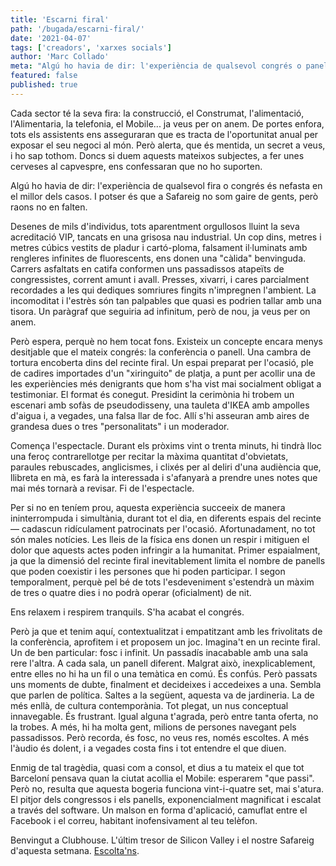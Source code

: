 ```yaml
---
title: 'Escarni firal'
path: '/bugada/escarni-firal/'
date: '2021-04-07'
tags: ['creadors', 'xarxes socials']
author: 'Marc Collado'
meta: "Algú ho havia de dir: l'experiència de qualsevol congrés o panell és nefasta. I potser és que a Safareig som poc de gents, però raons no en falten."
featured: false
published: true
---
```


Cada sector té la seva fira: la construcció, el Construmat, l'alimentació, l'Alimentaria, la telefonia, el Mobile... ja veus per on anem. De portes enfora, tots els assistents ens asseguraran que es tracta de l'oportunitat anual per exposar el seu negoci al món. Però alerta, que és mentida, un secret a veus, i ho sap tothom. Doncs si duem aquests mateixos subjectes, a fer unes cerveses al capvespre, ens confessaran que no ho suporten.

Algú ho havia de dir: l'experiència de qualsevol fira o congrés és nefasta en el millor dels casos. I potser és que a Safareig no som gaire de gents, però raons no en falten.

Desenes de mils d'individus, tots aparentment orgullosos lluint la seva acreditació VIP, tancats en una grisosa nau industrial. Un cop dins, metres i metres cúbics vestits de pladur i cartó-ploma, falsament il·luminats amb rengleres infinites de fluorescents, ens donen una "càlida" benvinguda. Carrers asfaltats en catifa conformen uns passadissos atapeïts de congressistes, corrent amunt i avall. Presses, xivarri, i cares parcialment recordades a les qui dediques somriures fingits n'impregnen l'ambient. La incomoditat i l'estrès són tan palpables que quasi es podrien tallar amb una tisora. Un paràgraf que seguiria ad infinitum, però de nou, ja veus per on anem.

Però espera, perquè no hem tocat fons. Existeix un concepte encara menys desitjable que el mateix congrés: la conferència o panell. Una cambra de tortura encoberta dins del recinte firal. Un espai preparat per l'ocasió, ple de cadires importades d'un "xiringuito" de platja, a punt per acollir una de les experiències més denigrants que hom s'ha vist mai socialment obligat a testimoniar. El format és conegut. Presidint la cerimònia hi trobem un escenari amb sofàs de pseudodisseny, una tauleta d'IKEA amb ampolles d'aigua i, a vegades, una falsa llar de foc. Allí s'hi asseuran amb aires de grandesa dues o tres "personalitats" i un moderador.

Comença l'espectacle. Durant els pròxims vint o trenta minuts, hi tindrà lloc una feroç contrarellotge per recitar la màxima quantitat d'obvietats, paraules rebuscades, anglicismes, i clixés per al deliri d'una audiència que, llibreta en mà, es farà la interessada i s'afanyarà a prendre unes notes que mai més tornarà a revisar. Fi de l'espectacle.

Per si no en teníem prou, aquesta experiència succeeix de manera ininterrompuda i simultània, durant tot el dia, en diferents espais del recinte — cadascun ridículament patrocinats per l'ocasió. Afortunadament, no tot són males notícies. Les lleis de la física ens donen un respir i mitiguen el dolor que aquests actes poden infringir a la humanitat. Primer espaialment, ja que la dimensió del recinte firal inevitablement limita el nombre de panells que poden coexistir i les persones que hi poden participar. I segon temporalment, perquè pel bé de tots l'esdeveniment s'estendrà un màxim de tres o quatre dies i no podrà operar (oficialment) de nit.

Ens relaxem i respirem tranquils. S'ha acabat el congrés.

Però ja que et tenim aquí, contextualitzat i empatitzant amb les frivolitats de la conferència, aprofitem i et proposem un joc. Imagina't en un recinte firal. Un de ben particular: fosc i infinit. Un passadís inacabable amb una sala rere l'altra. A cada sala, un panell diferent. Malgrat això, inexplicablement, entre elles no hi ha un fil o una temàtica en comú. És confús. Però passats uns moments de dubte, finalment et decideixes i accedeixes a una. Sembla que parlen de política. Saltes a la següent, aquesta va de jardineria. La de més enllà, de cultura contemporània. Tot plegat, un nus conceptual innavegable. És frustrant. Igual alguna t'agrada, però entre tanta oferta, no la trobes. A més, hi ha molta gent, milions de persones navegant pels passadissos. Però recorda, és fosc, no veus res, només escoltes. A més l'àudio és dolent, i a vegades costa fins i tot entendre el que diuen.

Enmig de tal tragèdia, quasi com a consol, et dius a tu mateix el que tot Barceloní pensava quan la ciutat acollia el Mobile: esperarem "que passi". Però no, resulta que aquesta bogeria funciona vint-i-quatre set, mai s'atura. El pitjor dels congressos i els panells, exponencialment magnificat i escalat a través del software. Un malson en forma d'aplicació, camuflat entre el Facebook i el correu, habitant inofensivament al teu telèfon.

Benvingut a Clubhouse. L'últim tresor de Silicon Valley i el nostre Safareig d'aquesta setmana. [Escolta'ns](https://rss.com/podcasts/safareig/168994).
